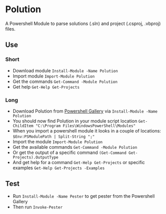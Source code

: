 # Polution

A Powershell Module to parse solutions (.sln) and project (.csproj, .vbproj) files.

## Use

### Short

* Download module `Install-Module -Name Polution`
* Import module `Import-Module Polution`
* Get the commands `Get-Command -Module Polution`
* Get help `Get-Help Get-Projects`

### Long

* Download Polution from [Powershell Gallery](https://www.powershellgallery.com/) via `Install-Module -Name Polution`
* You should now find Polution in your module script location `Get-ChildItem "C:\Program Files\WindowsPowerShell\Modules"`
* When you import a powershell module it looks in a couple of locations: `$Env:PSModulePath | Split-String ";"`
* Import the module `Import-Module Polution`
* Get the available commands `Get-Command -Module Polution`
* Or get the output of a specific command `(Get-Command Get-Projects).OutputType`
* And get help for a command `Get-Help Get-Projects` or specific examples `Get-Help Get-Projects -Examples`

## Test

* Run `Install-Module -Name Pester` to get pester from the Powershell Gallery
* Then run `Invoke-Pester`

